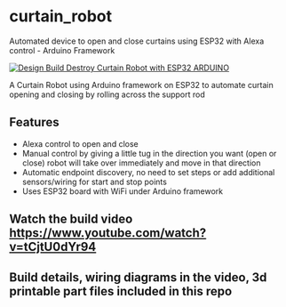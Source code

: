 # curtain_robot
Automated device to open and close curtains using ESP32 with Alexa control - Arduino Framework

[![Design Build Destroy Curtain Robot with ESP32 ARDUINO](http://img.youtube.com/vi/tCjtU0dYr94/0.jpg)](http://www.youtube.com/watch?v=tCjtU0dYr94)

A Curtain Robot using Arduino framework on ESP32 to automate curtain opening and closing by rolling across the support rod

## Features
- Alexa control to open and close
- Manual control by giving a little tug in the direction you want (open or close) robot will take over immediately and move in that direction
- Automatic endpoint discovery, no need to set steps or add additional sensors/wiring for start and stop points
- Uses ESP32 board with WiFi under Arduino framework

## Watch the build video https://www.youtube.com/watch?v=tCjtU0dYr94

## Build details, wiring diagrams in the video, 3d printable part files included in this repo

